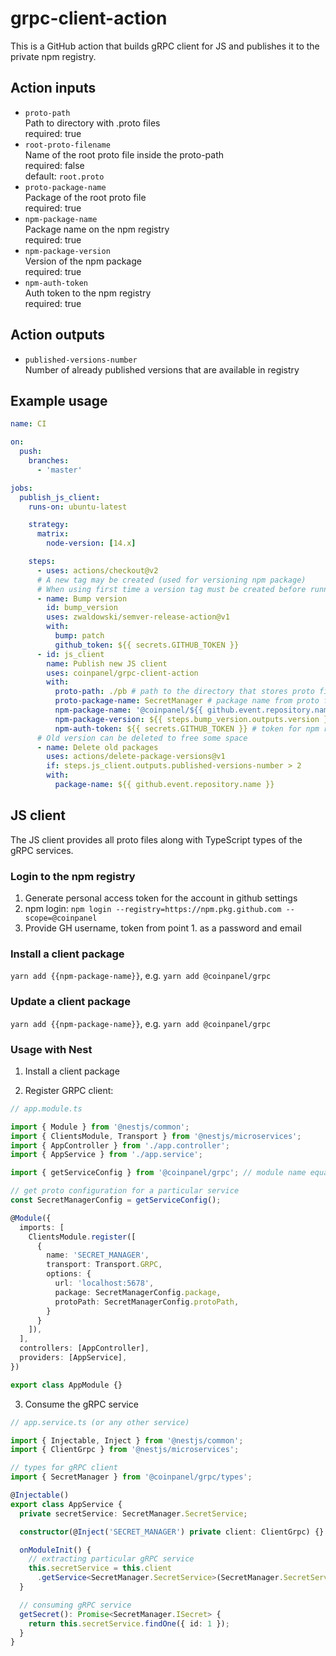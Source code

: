 # grpc-client-action

This is a GitHub action that builds gRPC client for JS and publishes it to the private npm registry.

## Action inputs

  - `proto-path`  
    Path to directory with .proto files   
    required: true
  - `root-proto-filename`  
    Name of the root proto file inside the proto-path  
    required: false  
    default: `root.proto`
  - `proto-package-name`  
    Package of the root proto file  
    required: true
  - `npm-package-name`  
    Package name on the npm registry  
    required: true
  - `npm-package-version`  
    Version of the npm package  
    required: true
  - `npm-auth-token`  
    Auth token to the npm registry  
    required: true

## Action outputs
  - `published-versions-number`  
    Number of already published versions that are available in registry

## Example usage
```yml
name: CI

on:
  push:
    branches:
      - 'master'

jobs:
  publish_js_client:
    runs-on: ubuntu-latest

    strategy:
      matrix:
        node-version: [14.x]

    steps:
      - uses: actions/checkout@v2
      # A new tag may be created (used for versioning npm package)
      # When using first time a version tag must be created before running the action
      - name: Bump version
        id: bump_version
        uses: zwaldowski/semver-release-action@v1
        with:
          bump: patch
          github_token: ${{ secrets.GITHUB_TOKEN }}
      - id: js_client
        name: Publish new JS client
        uses: coinpanel/grpc-client-action
        with:
          proto-path: ./pb # path to the directory that stores proto files (it will be copied to the client)
          proto-package-name: SecretManager # package name from proto files
          npm-package-name: '@coinpanel/${{ github.event.repository.name }}' # name upon which the package is published
          npm-package-version: ${{ steps.bump_version.outputs.version }} # version upon which the package is published
          npm-auth-token: ${{ secrets.GITHUB_TOKEN }} # token for npm registry authentication
      # Old version can be deleted to free some space
      - name: Delete old packages
        uses: actions/delete-package-versions@v1
        if: steps.js_client.outputs.published-versions-number > 2
        with:
          package-name: ${{ github.event.repository.name }}

```

## JS client

The JS client provides all proto files along with TypeScript types of the gRPC services.

### Login to the npm registry
1. Generate personal access token for the account in github settings
2. npm login: `npm login --registry=https://npm.pkg.github.com --scope=@coinpanel`
3. Provide GH username, token from point 1. as a password and email

### Install a client package
`yarn add {{npm-package-name}}`, e.g. `yarn add @coinpanel/grpc`

### Update a client package
`yarn add {{npm-package-name}}`, e.g. `yarn add @coinpanel/grpc`

### Usage with Nest

1. Install a client package

2. Register GRPC client:

```typescript
// app.module.ts

import { Module } from '@nestjs/common';
import { ClientsModule, Transport } from '@nestjs/microservices';
import { AppController } from './app.controller';
import { AppService } from './app.service';

import { getServiceConfig } from '@coinpanel/grpc'; // module name equals "npm-package-name" action input

// get proto configuration for a particular service
const SecretManagerConfig = getServiceConfig();

@Module({
  imports: [
    ClientsModule.register([
      {
        name: 'SECRET_MANAGER',
        transport: Transport.GRPC,
        options: {
          url: 'localhost:5678',
          package: SecretManagerConfig.package,
          protoPath: SecretManagerConfig.protoPath,
        }
      }
    ]),
  ],
  controllers: [AppController],
  providers: [AppService],
})

export class AppModule {}
```

3. Consume the gRPC service

```typescript
// app.service.ts (or any other service)

import { Injectable, Inject } from '@nestjs/common';
import { ClientGrpc } from '@nestjs/microservices';

// types for gRPC client
import { SecretManager } from '@coinpanel/grpc/types';

@Injectable()
export class AppService {
  private secretService: SecretManager.SecretService;

  constructor(@Inject('SECRET_MANAGER') private client: ClientGrpc) {}

  onModuleInit() {
    // extracting particular gRPC service
    this.secretService = this.client
      .getService<SecretManager.SecretService>(SecretManager.SecretService.name);
  }

  // consuming gRPC service
  getSecret(): Promise<SecretManager.ISecret> {
    return this.secretService.findOne({ id: 1 });
  }
}

```
